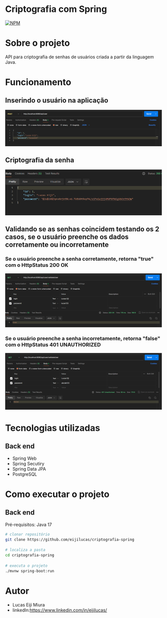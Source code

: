 # Criptografia com Spring
[![NPM](https://img.shields.io/npm/l/react)](https://github.com/eijilucas/criptografia-spring/blob/main/LICENSE)

# Sobre o projeto
API para criptografia de senhas de usuários criada a partir da linguagem Java.

# Funcionamento
## Inserindo o usuário na aplicação
![Tela Funcionamento](https://github.com/eijilucas/assets/blob/main/Captura%20de%20tela%202024-01-31%20190349.png)

## Criptografia da senha
![Tela Funcionamento](https://github.com/eijilucas/assets/blob/main/Captura%20de%20tela%202024-01-31%20190431.png)

## Validando se as senhas coincidem testando os 2 casos, se o usuário preenche os dados corretamente ou incorretamente

### Se o usuário preenche a senha corretamente, retorna "true" com o HttpStatus 200 OK
![Tela Funcionamento](https://github.com/eijilucas/assets/blob/main/Captura%20de%20tela%202024-01-31%20190615.png)

### Se o usuário preenche a senha incorretamente, retorna "false" com o HttpStatus 401 UNAUTHORIZED
![Tela Funcionamento](https://github.com/eijilucas/assets/blob/main/Captura%20de%20tela%202024-01-31%20190632.png)

# Tecnologias utilizadas

## Back end
- Spring Web
- Spring Secutiry
- Spring Data JPA
- PostgreSQL

# Como executar o projeto

## Back end
Pré-requisitos: Java 17

```bash
# clonar repositório
git clone https://github.com/eijilucas/criptografia-spring

# localiza a pasta
cd criptografia-spring

# executa o projeto
./mvnw spring-boot:run
```

# Autor
- Lucas Eiji Miura
- linkedIn:https://www.linkedin.com/in/eijilucas/
